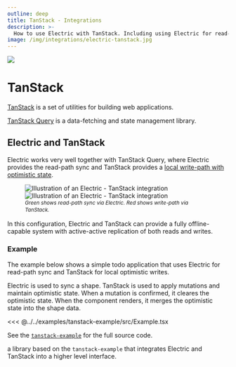 ```yaml
---
outline: deep
title: TanStack - Integrations
description: >-
  How to use Electric with TanStack. Including using Electric for read-path sync and TanStack Query for optimistic writes.
image: /img/integrations/electric-tanstack.jpg
---
```


<script setup>
import HelpWanted from '/src/components/HelpWanted.vue'

import DataFlowPNG from '/static/img/docs/integrations/tanstack/data-flow.png?url'
import DataFlowSmPNG from '/static/img/docs/integrations/tanstack/data-flow.sm.png?url'
import DataFlowJPG from '/static/img/docs/integrations/tanstack/data-flow.jpg?url'
</script>

<img src="/img/integrations/tanstack.svg" class="product-icon" />

# TanStack

[TanStack](https://tanstack.com/) is a set of utilities for building web applications.

[TanStack Query](https://tanstack.com/query/latest) is a data-fetching and state management library.

## Electric and TanStack

Electric works very well together with TanStack Query, where Electric provides the read-path sync and TanStack provides a [local write-path with optimistic state](https://tanstack.com/query/latest/docs/framework/react/guides/optimistic-updates#via-the-cache).

<figure>
  <a :href="DataFlowJPG">
    <img :src="DataFlowPNG" class="hidden-xs"
        alt="Illustration of an Electric - TanStack integration"
    />
    <img :src="DataFlowSmPNG" class="block-xs"
        alt="Illustration of an Electric - TanStack integration"
    />
  </a>
  <figcaption style="line-height: 1.4">
    <small>
      <em>
        Green shows read-path sync via Electric.
        <span class="no-wrap">Red shows write-path via TanStack.</span>
      </em>
    </small>
  </figcaption>
</figure>

In this configuration, Electric and TanStack can provide a fully offline-capable system with active-active replication of both reads and writes.

### Example

The example below shows a simple todo application that uses Electric for read-path sync and TanStack for local optimistic writes.

Electric is used to sync a shape. TanStack is used to apply mutations and maintain optimistic state. When a mutation is confirmed, it cleares the optimistic state. When the component renders, it merges the optimistic state into the shape data.

<<< @../../examples/tanstack-example/src/Example.tsx

See the [`tanstack-example`](https://github.com/electric-sql/electric/tree/main/examples/tanstack-example) for the full source code.

<HelpWanted issue="1882">
  a library based on the
  <code>tanstack-example</code>
  that integrates Electric and TanStack into a higher level interface.
</HelpWanted>
